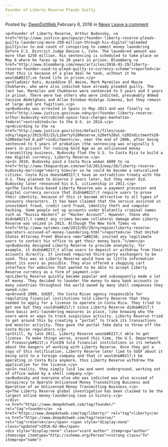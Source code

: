 ```yaml
---
Founder of Liberty Reserve Pleads Guilty
---
```

<article class="post-listing post-13158 post type-post status-publish format-standard hentry category-news tag-founder tag-guilty tag-liberty tag-pleads tag-reserve">
    <div class="post-inner">
        <span>Posted by: <a href="https://www.deepdotweb.com/author/admin/" title="">DeepDotWeb </a></span>
    <span>February 6, 2016</span>
    <span>in <a href="https://www.deepdotweb.com/category/news/" rel="category tag">News</a></span>
    <span><a href="https://www.deepdotweb.com/2016/02/06/founder-of-liberty-reserve-pleads-guilty/#respond">Leave a comment</a></span>
    </p>
    <div class="clear"></div>
    
    <p>Founder of Liberty Reserve, Arthur Budovsky, <a href="http://www.justice.gov/opa/pr/founder-liberty-reserve-pleads-guilty-laundering-more-250-million-through-his-digital">pleaded guilty</a> to one count of conspiring to commit money laundering before U.S. District Judge Denise L. Cote. The laundered amount was more than $250 million. His sentencing is scheduled to take place on May 6 where he faces up to 20 years in prison. Bloomberg <a href="http://www.bloomberg.com/news/articles/2016-01-29/liberty-reserve-founder-said-to-plead-guilty-in-currency-scheme">reported</a> that this is because of a plea deal he took, without it he would&#8217;ve faced life in prison.</p>
    <p>Vladimir Kats, Azzeddine El Amine, Mark Marmilev and Maxim Chukharev, who were also indicted have already pleaded guilty. The last two, Marmilev and Chukharev were sentenced to 5 years and 3 years in prison. There were two others who were indicted, presumably Ahmed Yassine Abdelghani and Allan Esteban Hidalgo Jimenez, but they remain at large and are fugitives.</p>
    <p>Budovsky was arrested in Spain in May 2013 and was finally <a href="http://www.justice.gov/usao-sdny/pr/founder-liberty-reserve-arthur-budovsky-extradited-spain-face-charges-manhattan-federal">extradited</a> to the U.S. in 2014.</p>
    <p>According to the <a href="http://www.justice.gov/sites/default/files/usao-sdny/legacy/2015/03/25/Liberty%20Reserve,%20et%20al.%20Indictment%20-%20Redacted_0.pdf">indictment</a>, near the end of 2006, after being sentenced to 5 years of probation (the sentencing was originally 5 years in prison) for running Gold Age as an unlicensed money transmitting business, Budovsky fled the U.S. to Costa Rica to build a new digital currency, Liberty Reserve.</p>
    <p>In 2010, Budovsky paid a Costa Rica woman $800 to <a href="http://www.theguardian.com/world/2013/may/30/liberty-reserve-budovsky-marriage">marry him</a> so he could be become a naturalized citizen. Costa Rica doesn&#8217;t have an extradition treaty with the U.S. They planned to divorce 2 years later, but they never did. Budovsky later renounced his U.S. citizenship in 2011.</p>
    <p>The Costa Rica-based Liberty Reserve was a payment processor and digital currency service that didn&#8217;t require users to prove their identity, because of this it became attractive to all types of unsavory characters. It has been claimed that the service assisted in investment fraud, credit card fraud, identity theft and computer hacking. Some people set up accounts under blatantly criminal names such as “Russia Hackers” or “Hacker Account”. However, those who didn&#8217;t commit any crimes became collateral damage when Liberty Reserve was seized in 2013. Although The New York Times <a href="http://www.nytimes.com/2013/05/29/nyregion/liberty-reserve-operators-accused-of-money-laundering.html">reported</a> that United States Attorney Preet Bharara <em>“&#8230; invited any legitimate users to contact his office to get their money back.”</em></p>
    <p>Budovsky designed Liberty Reserve to provide anonymity, for example, it didn&#8217;t allow users to deposit or withdraw from their accounts directly. It instead required third-party exchangers to be used. This was so Liberty Reserve would have as little information about its users as possible. They also offered a shopping cart interface for websites that wanted to be able to accept Liberty Reserve currency as a form of payment.</p>
    <p>Liberty Reserve quickly became popular and subsequently made a lot of money. They decided to launder the money to many bank accounts in many countries throughout the world owned by many shell companies they owned.</p>
    <p>Around 2009, SUGEF, the Costa Rican agency responsible for regulating financial institutions told Liberty Reserve that they needed to apply for a license to operate in Costa Rica. They tried to get one but they couldn&#8217;t since Liberty Reserve didn&#8217;t have basic anti-laundering measures in place, like knowing who the users were or ways to track suspicious activity. Liberty Reserve tried to get around this by creating a “portal” to track its transactions and monitor activity. They gave the portal fake data to throw off the Costa Rican regulators.</p>
    <p>Still, by late 2011, Liberty Reserve wasn&#8217;t able to get license. To make things worse, around this time, the U.S. Department of Treasury&#8217;s FinCEN told financial institutions in its network about the dangers of working with Liberty Reserve. Once they got a copy of this notification, Liberty Reserve later lied to SUGF about it being sold to a foreign company and that it wouldn&#8217;t be operating in Costa Rica anymore, thus Liberty Reserve withdrew the application for the license.</p>
    <p>In reality, they simply laid low and went underground, working out of office owned by a shell company.</p>
    <p>Budovsky and everyone else who was indicted was also accused of Conspiracy to Operate Unlicensed Money Transmitting Business and Operation of an Unlicensed Money Transmitting Business.</p>
    <p>The Liberty Reserve global investigation has been claimed to be the largest online money-laundering case in history.</p>
    </div>
    <a href="https://www.deepdotweb.com/tag/founder/" rel="tag">founder</a>  <a href="https://www.deepdotweb.com/tag/liberty/" rel="tag">liberty</a>  <a href="https://www.deepdotweb.com/tag/reserve/" rel="tag">reserve</a></span> <span style="display:none" class="updated">2016-02-06</span>
    <div style="display:none" class="vcard author" itemprop="author" itemscope itemtype="http://schema.org/Person"><strong class="fn" itemprop="name">
    
